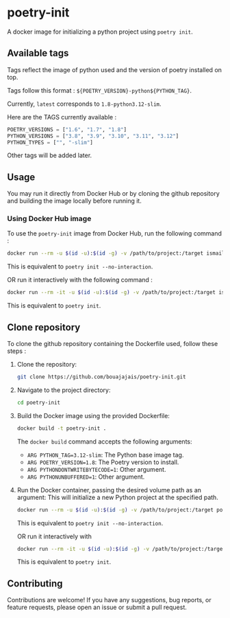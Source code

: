 # poetry-init

A docker image for initializing a python project using `poetry init`.

## Available tags

Tags reflect the image of python used and the version of poetry installed on top.

Tags follow this format : `${POETRY_VERSION}-python${PYTHON_TAG}`.

Currently, `latest` corresponds to `1.8-python3.12-slim`.

Here are the TAGS currently available :
```Python
POETRY_VERSIONS = ["1.6", "1.7", "1.8"]
PYTHON_VERSIONS = ["3.8", "3.9", "3.10", "3.11", "3.12"]
PYTHON_TYPES = ["", "-slim"]
```

Other tags will be added later.

## Usage

You may run it directly from Docker Hub or by cloning the github repository and building the image locally before running it.

### Using Docker Hub image

To use the `poetry-init` image from Docker Hub, run the following command :

```bash
docker run --rm -u $(id -u):$(id -g) -v /path/to/project:/target ismailbouajaja/poetry-init
```

This is equivalent to `poetry init --no-interaction`.

OR run it interactively with the following command :

```bash
docker run --rm -it -u $(id -u):$(id -g) -v /path/to/project:/target ismailbouajaja/poetry-init it
```

This is equivalent to `poetry init`.

## Clone repository

To clone the github repository containing the Dockerfile used, follow these steps :

1. Clone the repository:
    ```bash
    git clone https://github.com/bouajajais/poetry-init.git
    ```

2. Navigate to the project directory:
    ```bash
    cd poetry-init
    ```

2. Build the Docker image using the provided Dockerfile:
    ```bash
    docker build -t poetry-init .
    ```

    The `docker build` command accepts the following arguments:
    - `ARG PYTHON_TAG=3.12-slim`: The Python base image tag.
    - `ARG POETRY_VERSION=1.8`: The Poetry version to install.
    - `ARG PYTHONDONTWRITEBYTECODE=1`: Other argument.
    - `ARG PYTHONUNBUFFERED=1`: Other argument.

3. Run the Docker container, passing the desired volume path as an argument:
    This will initialize a new Python project at the specified path.

    ```bash
    docker run --rm -u $(id -u):$(id -g) -v /path/to/project:/target poetry-init
    ```

    This is equivalent to `poetry init --no-interaction`.

    OR run it interactively with

    ```bash
    docker run --rm -it -u $(id -u):$(id -g) -v /path/to/project:/target poetry-init it
    ```

    This is equivalent to `poetry init`.

## Contributing

Contributions are welcome! If you have any suggestions, bug reports, or feature requests, please open an issue or submit a pull request.